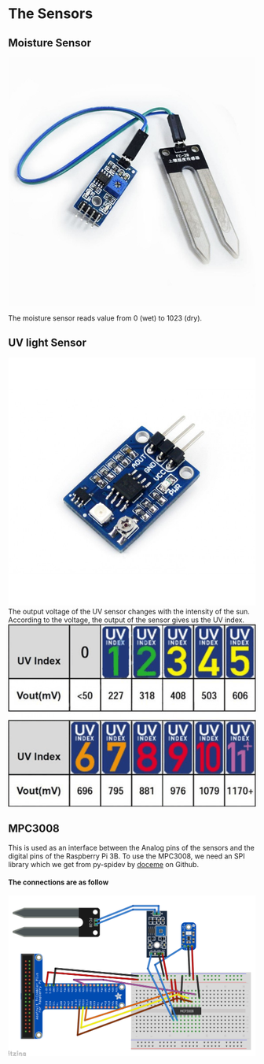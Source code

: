 # The Sensors 
## Moisture Sensor
![Image of Moisture Sensor](images/moisture.jpg?raw=true)

The moisture sensor reads value from 0 (wet) to 1023 (dry). 
## UV light Sensor
![Image of Light Sensor](images/uvsensor.jpg?raw=true)
The output voltage of the UV sensor changes with the intensity of the sun. 
According to the voltage, the output of the sensor gives us the UV index. 
![UVindex](images/UVindex.png?raw=true "UVindex")

## MPC3008 
This is used as an interface between the Analog pins of the sensors and the digital pins
of the Raspberry Pi 3B. To use the MPC3008, we need an SPI library which we get from py-spidev by [doceme](https://github.com/doceme/py-spidev) on Github.

#### The connections are as follow
![Connections](images/fritzingconnections.png)
